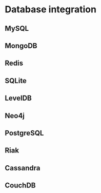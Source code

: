 # Database integration


## MySQL

## MongoDB

## Redis

## SQLite

## LevelDB

## Neo4j

## PostgreSQL

## Riak

## Cassandra

## CouchDB
